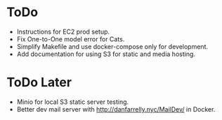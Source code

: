 # ToDo

- Instructions for EC2 prod setup.
- Fix One-to-One model error for Cats.
- Simplify Makefile and use docker-compose only for development.
- Add documentation for using S3 for static and media hosting.

# ToDo Later

- Minio for local S3 static server testing.
- Better dev mail server with http://danfarrelly.nyc/MailDev/ in Docker.
